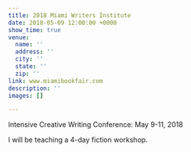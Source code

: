 ```yaml
---
title: 2018 Miami Writers Institute
date: 2018-05-09 12:00:00 +0000
show_time: true
venue:
  name: ''
  address: ''
  city: ''
  state: ''
  zip: ''
link: www.miamibookfair.com
description: ''
images: []

---
```

Intensive Creative Writing Conference: May 9-11, 2018

I will be teaching a 4-day fiction workshop.&nbsp;